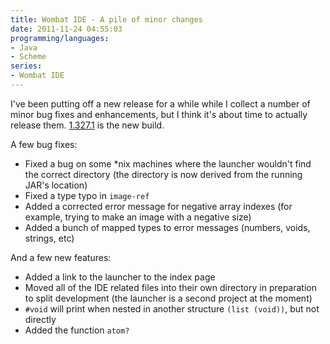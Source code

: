 ```yaml
---
title: Wombat IDE - A pile of minor changes
date: 2011-11-24 04:55:03
programming/languages:
- Java
- Scheme
series:
- Wombat IDE
---
```

I've been putting off a new release for a while while I collect a number of minor bug fixes and enhancements, but I think it's about time to actually release them. <a title="Wombat Download Page" href="http://www.cs.indiana.edu/cgi-pub/c211/wombat/">1.327.1</a> is the new build.

<!--more-->

A few bug fixes:

* Fixed a bug on some *nix machines where the launcher wouldn't find the correct directory (the directory is now derived from the running JAR's location)
* Fixed a type typo in `image-ref`
* Added a corrected error message for negative array indexes (for example, trying to make an image with a negative size)
* Added a bunch of mapped types to error messages (numbers, voids, strings, etc)

And a few new features:

* Added a link to the launcher to the index page
* Moved all of the IDE related files into their own directory in preparation to split development (the launcher is a second project at the moment)
* `#void` will print when nested in another structure `(list (void))`, but not directly
* Added the function `atom?`

<span style="font-family: monospace;">
</span>